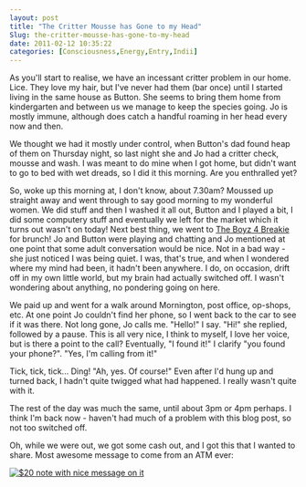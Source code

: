 ```yaml
---
layout: post
title: "The Critter Mousse has Gone to my Head"
Slug: the-critter-mousse-has-gone-to-my-head
date: 2011-02-12 10:35:22
categories: [Consciousness,Energy,Entry,Indii]
---
```

As you'll start to realise, we have an incessant critter problem in our home. Lice. They love my hair, but I've never had them (bar once) until I started living in the same house as Button. She seems to bring them home from kindergarten and between us we manage to keep the species going. Jo is mostly immune, although does catch a handful roaming in her head every now and then.

We thought we had it mostly under control, when Button's dad found heap of them on Thursday night, so last night she and Jo had a critter check, mousse and wash. I was meant to do mine when I got home, but didn't want to go to bed with wet dreads, so I did it this morning. Are you enthralled yet?

So, woke up this morning at, I don't know, about 7.30am? Moussed up straight away and went through to say good morning to my wonderful women. We did stuff and then I washed it all out, Button and I played a bit, I did some computery stuff and eventually we left for the market which it turns out wasn't on today! Next best thing, we went to [The Boyz 4 Breakie](http://www.theboyz4breakie.com.au/) for brunch! Jo and Button were playing and chatting and Jo mentioned at one point that some adult conversation would be nice. Not in a bad way - she just noticed I was being quiet. I was, that's true, and when I wondered where my mind had been, it hadn't been anywhere. I do, on occasion, drift off in my own little world, but my brain had actually switched off. I wasn't wondering about anything, no pondering going on here.

We paid up and went for a walk around Mornington, post office, op-shops, etc. At one point Jo couldn't find her phone, so I went back to the car to see if it was there. Not long gone, Jo calls me. "Hello!" I say. "Hi!" she replied, followed by a pause. This is all very nice, I think to myself, I love her voice, but is there a point to the call? Eventually, "I found it!" I clarify "you found your phone?". "Yes, I'm calling from it!"

Tick, tick, tick... Ding! "Ah, yes. Of course!" Even after I'd hung up and turned back, I hadn't quite twigged what had happened. I really wasn't quite with it.

The rest of the day was much the same, until about 3pm or 4pm perhaps. I think I'm back now - haven't had much of a problem with this blog post, so not too switched off.

Oh, while we were out, we got some cash out, and I got this that I wanted to share. Most awesome message to come from an ATM ever:

[![](/wp-content/uploads/2011/02/2011-02-12-1024x520.jpg "$20 note with nice message on it")](https://bendechrai.com/wp-content/uploads/2011/02/2011-02-12.jpg)
